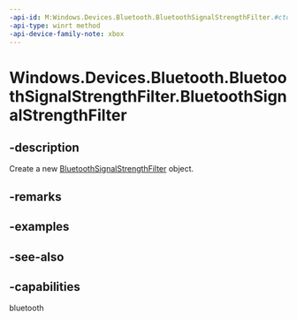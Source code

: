 ```yaml
---
-api-id: M:Windows.Devices.Bluetooth.BluetoothSignalStrengthFilter.#ctor
-api-type: winrt method
-api-device-family-note: xbox
---
```


<!-- Method syntax
public BluetoothSignalStrengthFilter()
-->

# Windows.Devices.Bluetooth.BluetoothSignalStrengthFilter.BluetoothSignalStrengthFilter

## -description
Create a new [BluetoothSignalStrengthFilter](bluetoothsignalstrengthfilter.md) object.

## -remarks

## -examples

## -see-also


## -capabilities
bluetooth
